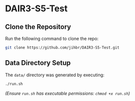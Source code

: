 # DAIR3-S5-Test

## Clone the Repository
Run the following command to clone the repo:
```bash
git clone https://github.com/jihbr/DAIR3-S5-Test.git
```
## Data Directory Setup
The `data/` directory was generated by executing:
```bash
./run.sh
```
*(Ensure `run.sh` has executable permissions: `chmod +x run.sh`)*
